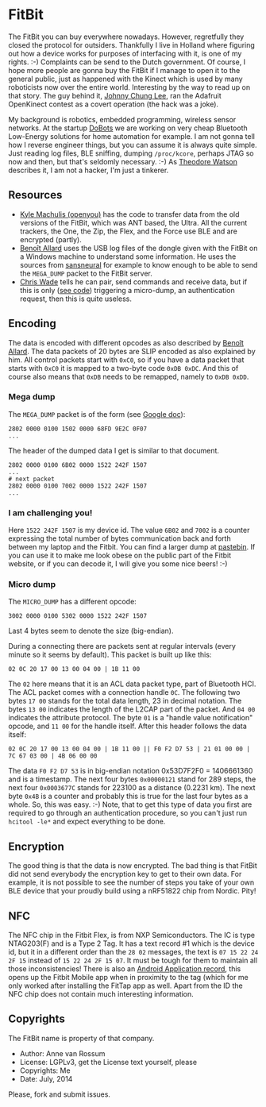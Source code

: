 # FitBit

The FitBit you can buy everywhere nowadays. However, regretfully they closed the protocol for outsiders. Thankfully I live in Holland where figuring out how a device works for purposes of interfacing with it, is one of my rights. :-) Complaints can be send to the Dutch government. Of course, I hope more people are gonna buy the FitBit if I manage to open it to the general public, just as happened with the Kinect which is used by many roboticists now over the entire world. Interesting by the way to read up on that story. The guy behind it, [Johnny Chung Lee](http://procrastineering.blogspot.nl/2011/02/windows-drivers-for-kinect.html), ran the Adafruit OpenKinect contest as a covert operation (the hack was a joke).

My background is robotics, embedded programming, wireless sensor networks. At the startup [DoBots](http://dobots.nl) we are working on very cheap Bluetooth Low-Energy solutions for home automation for example. I am not gonna tell how I reverse engineer things, but you can assume it is always quite simple. Just reading log files, BLE sniffing, dumping `/proc/kcore`, perhaps JTAG so now and then, but that's seldomly necessary. :-) As [Theodore Watson](http://www.nytimes.com/2012/06/03/magazine/how-kinect-spawned-a-commercial-ecosystem.html?pagewanted=all) describes it, I am not a hacker, I'm just a tinkerer.

## Resources

* [Kyle Machulis (openyou)](https://github.com/openyou/libfitbit) has the code to transfer data from the old versions of the FitBit, which was ANT based, the Ultra. All the current trackers, the One, the Zip, the Flex, and the Force use BLE and are encrypted (partly).
* [Benoît Allard](https://bitbucket.org/benallard/galileo) uses the USB log files of the dongle given with the FitBit on a Windows machine to understand some information. He uses the sources from [sansneural](https://docs.google.com/file/d/0BwJmJQV9_KRcSE0ySGxkbG1PbVE/edit) for example to know enough to be able to send the `MEGA_DUMP` packet to the FitBit server. 
* [Chris Wade](https://github.com/cmwdotme/fitbitfun) tells he can pair, send commands and receive data, but if this is only ([see code](https://github.com/cmwdotme/fitbitfun/blob/master/FitbitTestApp/FitbitDevice.m)) triggering a micro-dump, an authentication request, then this is quite useless.

## Encoding

The data is encoded with different opcodes as also described by [Benoît Allard](https://bitbucket.org/benallard/galileo/wiki/Communicationprotocol). The data packets of 20 bytes are SLIP encoded as also explained by him. All control packets start with `0xC0`, so if you have a data packet that starts with `0xC0` it is mapped to a two-byte code `0xDB 0xDC`. And this of course also means that `0xDB` needs to be remapped, namely to `0xDB 0xDD`.

### Mega dump

The `MEGA_DUMP` packet is of the form (see [Google doc](https://docs.google.com/file/d/0BwJmJQV9_KRcSE0ySGxkbG1PbVE/edit)):

    2802 0000 0100 1502 0000 68FD 9E2C 0F07
    ...

The header of the dumped data I get is similar to that document.

    2802 0000 0100 6B02 0000 1522 242F 1507
    ...
    # next packet
    2802 0000 0100 7002 0000 1522 242F 1507
    ...

### I am challenging you!

Here `1522 242F 1507` is my device id. The value `6B02` and `7002` is a counter expressing the total number of bytes communication back and forth between my laptop and the Fitbit. You can find a larger dump at [pastebin](http://pastebin.com/9STG0yus). If you can use it to make me look obese on the public part of the Fitbit website, or if you can decode it, I will give you some nice beers! :-)

### Micro dump

The `MICRO_DUMP` has a different opcode:

    3002 0000 0100 5302 0000 1522 242F 1507

Last 4 bytes seem to denote the size (big-endian).

During a connecting there are packets sent at regular intervals (every minute so it seems by default). This packet is built up like this:

    02 0C 20 17 00 13 00 04 00 | 1B 11 00

The `02` here means that it is an ACL data packet type, part of Bluetooth HCI. The ACL packet comes with a connection handle `0C`. The following two bytes `17 00` stands for the total data length, 23 in decimal notation. The bytes `13 00` indicates the length of the L2CAP part of the packet. And `04 00` indicates the attribute protocol. The byte `01` is a "handle value notification" opcode, and `11 00` for the handle itself. After this header follows the data itself:

    02 0C 20 17 00 13 00 04 00 | 1B 11 00 || F0 F2 D7 53 | 21 01 00 00 | 7C 67 03 00 | 4B 06 00 00

The data `F0 F2 D7 53` is in big-endian notation 0x53D7F2F0 = 1406661360 and is a timestamp. The next four bytes `0x00000121` stand for 289 steps, the next four `0x0003677C` stands for 223100 as a distance (0.2231 km). The next byte `0x4B` is a counter and probably this is true for the last four bytes as a whole. So, this was easy. :-) Note, that to get this type of data you first are required to go through an authentication procedure, so you can't just run `hcitool -le*` and expect everything to be done.

## Encryption

The good thing is that the data is now encrypted. The bad thing is that FitBit did not send everybody the encryption key to get to their own data. For example, it is not possible to see the number of steps you take of your own BLE device that your proudly build using a nRF51822 chip from Nordic. Pity!

## NFC

The NFC chip in the Fitbit Flex, is from NXP Semiconductors. The IC is type NTAG203(F) and is a Type 2 Tag. It has a text record #1 which is the device id, but it in a different order than the `28 02` messages, the text is `07 15 22 24 2F 15` instead of `15 22 24 2F 15 07`. It must be tough for them to maintain all those inconsistencies! There is also an [Android Application record](https://developer.android.com/guide/topics/connectivity/nfc/nfc.html), this opens up the Fitbit Mobile app when in proximity to the tag (which for me only worked after installing the FitTap app as well. Apart from the ID the NFC chip does not contain much interesting information.

## Copyrights

The FitBit name is property of that company. 

* Author: Anne van Rossum
* License: LGPLv3, get the License text yourself, please
* Copyrights: Me
* Date: July, 2014

Please, fork and submit issues.
